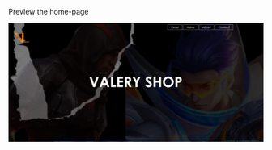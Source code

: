 Preview the home-page

![Preview](https://github.com/Erlangga28/FrontEnd_-Homepage_Valery-Shop/blob/master/PreviewHome.png)
